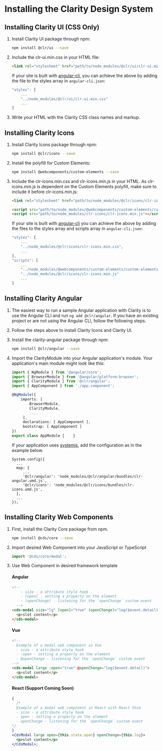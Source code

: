 # Installing the Clarity Design System

## Installing Clarity UI (CSS Only)

1.  Install Clarity UI package through npm:

    ```bash
    npm install @clr/ui --save
    ```

2.  Include the clr-ui.min.css in your HTML file:

    ```html
    <link rel="stylesheet" href="path/to/node_modules/@clr/ui/clr-ui.min.css" />
    ```

    If your site is built with [angular-cli](https://github.com/angular/angular-cli),
    you can achieve the above by adding the file to the styles array in `angular-cli.json`:

    ```js
    "styles": [
        ...
        "../node_modules/@clr/ui/clr-ui.min.css"
        ...
    ]
    ```

3.  Write your HTML with the Clarity CSS class names and markup.

## Installing Clarity Icons

1.  Install Clarity Icons package through npm:

    ```bash
    npm install @clr/icons --save
    ```

2.  Install the polyfill for Custom Elements:

    ```bash
    npm install @webcomponents/custom-elements --save
    ```

3.  Include the clr-icons.min.css and clr-icons.min.js in your HTML. As clr-icons.min.js is dependent on the Custom Elements polyfill, make sure to include it before clr-icons.min.js:

    ```html
    <link rel="stylesheet" href="path/to/node_modules/@clr/icons/clr-icons.min.css" />

    <script src="path/to/node_modules/@webcomponents/custom-elements/custom-elements.min.js"></script>
    <script src="path/to/node_modules/clr-icons/clr-icons.min.js"></script>
    ```

    If your site is built with [angular-cli](https://github.com/angular/angular-cli) you can achieve the above by adding the files to the styles array and
    scripts array in `angular-cli.json`:

    ```js
    "styles": [
        ...
        "../node_modules/@clr/icons/clr-icons.min.css",
        ...
    ],
    "scripts": [
        ...
        "../node_modules/@webcomponents/custom-elements/custom-elements.min.js",
        "../node_modules/@clr/icons/clr-icons.min.js"
        ...
    ]
    ```

## Installing Clarity Angular

1.  The easiest way to run a sample Angular application with Clarity is to use
    the Angular CLI and run `ng add @clr/angular`. If you have an existing project
    or are not using the Angular CLI, follow the following steps.

2.  Follow the steps above to install Clarity Icons and Clarity UI.

3.  Install the clarity-angular package through npm:

    ```bash
    npm install @clr/angular --save
    ```

4.  Import the ClarityModule into your Angular application's module. Your
    application's main module might look like this:

    ```typescript
    import { NgModule } from '@angular/core';
    import { BrowserModule } from '@angular/platform-browser';
    import { ClarityModule } from '@clr/angular';
    import { AppComponent } from './app.component';

    @NgModule({
        imports: [
            BrowserModule,
            ClarityModule,
            ....
         ],
         declarations: [ AppComponent ],
         bootstrap: [ AppComponent ]
    })
    export class AppModule {    }
    ```

    If your application uses [systemjs](https://github.com/systemjs/systemjs),
    add the configuration as in the example below.

    ```
    System.config({
      ...
      map: {
         ...
         '@clr/angular': 'node_modules/@clr/angular/bundles/clr-angular.umd.js',
         '@clr/icons': 'node_modules/@clr/icons/bundles/clr-icons.umd.js',
      },
      ...
    });
    ```

## Installing Clarity Web Components

1.  First, install the Clarity Core package from npm.

    ```bash
    npm install @cds/core --save
    ```

2.  Import desired Web Component into your JavaScript or TypeScript

    ```typescript
    import '@cds/core/modal';
    ```

3.  Use Web Component in desired framework template

    #### Angular

    ```html
    <!--
        - size - a attribute style hook
        - [open] - setting a property on the element
        - (openChange) - listening for the `openChange` custom event
      -->
    <cds-modal size="lg" [open]="true" (openChange)="log($event.detail)">
      <p>slot content</p>
    </cds-modal>
    ```

    #### Vue

    ```html
    <!--
      Example of a modal web component in Vue
      - size - a attribute style hook
      - :open - setting a property on the element
      - @openChange - listening for the `openChange` custom event
    -->
    <cds-modal large :open="true" @openChange="log($event.detail)">
      <p>slot content</p>
    </cds-modal>
    ```

    #### React (Support Coming Soon)

    ```jsx
    {
      /*
      Example of a modal web component in React with React Shim
      - size - a attribute style hook
      - open - setting a property on the element
      - openChange - listening for the `openChange` custom event
    */
    }
    <CdsModal large open={this.state.open} openChange={this.log}>
      <p>slot content</p>
    </CdsModal>;
    ```
